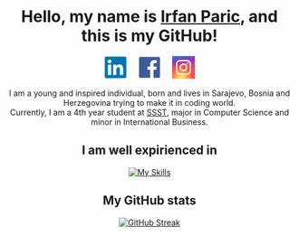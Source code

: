 <div align="center">
  
# Hello, my name is [Irfan Paric](https://irfanparic.tech), and this is my GitHub!
  
[<img src="https://github.com/devicons/devicon/blob/master/icons/linkedin/linkedin-original.svg" width="40" target="_blank">](https://www.linkedin.com/in/irfan-paric-b96b6a160) &nbsp; &nbsp;
[<img src="https://github.com/devicons/devicon/blob/master/icons/facebook/facebook-original.svg" width="40" target="_blank">](https://www.facebook.com/irfan.paric1) &nbsp; &nbsp;
[<img src="https://github.com/edent/SuperTinyIcons/blob/master/images/svg/instagram.svg" width="40" target="_blank">](https://www.instagram.com/irfanparic/)

 I am a young and inspired individual, born and lives in Sarajevo, Bosnia and Herzegovina trying to make it in coding world. <br>
 Currently, I am a 4th year student at [SSST](https://ssst.edu.ba), major in Computer Science and minor in International Business.
 
  
## I am well expirienced in
[![My Skills](https://skills.thijs.gg/icons?i=html,css,js,ts,angular,java,cpp,postgres,mysql,figma)](https://skills.thijs.gg)


  
## My GitHub stats
[![GitHub Streak](http://github-readme-streak-stats.herokuapp.com?user=IrfanParic&theme=tokyonight&date_format=j%20M%5B%20Y%5D)](https://git.io/streak-stats)

</div>
